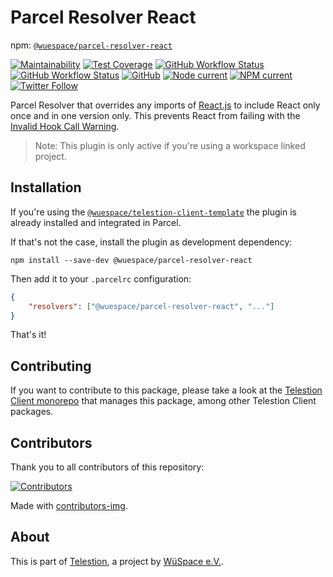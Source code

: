 # Parcel Resolver React

npm: [`@wuespace/parcel-resolver-react`](https://www.npmjs.com/package/@wuespace/parcel-resolver-react)

[![Maintainability](https://api.codeclimate.com/v1/badges/5fb6ccd02dd3152ef03f/maintainability)](https://codeclimate.com/github/wuespace/telestion-client/maintainability)
[![Test Coverage](https://api.codeclimate.com/v1/badges/5fb6ccd02dd3152ef03f/test_coverage)](https://codeclimate.com/github/wuespace/telestion-client/test_coverage)
[![GitHub Workflow Status](https://img.shields.io/github/workflow/status/wuespace/telestion-client/Test%20and%20Coverage?label=tests)](https://github.com/wuespace/telestion-client/actions?query=workflow%3A%22Test+and+Coverage%22)
[![GitHub Workflow Status](https://img.shields.io/github/workflow/status/wuespace/telestion-client/CI)](https://github.com/wuespace/telestion-client/actions?query=workflow%3ACI)
[![GitHub](https://img.shields.io/github/license/wuespace/telestion-client)](LICENSE)
[![Node current](https://img.shields.io/badge/node-%3E%3D14-brightgreen)](package.json)
[![NPM current](https://img.shields.io/badge/npm-%3E%3D7-blue)](package.json)
[![Twitter Follow](https://img.shields.io/twitter/follow/wuespace?style=social)](https://twitter.com/wuespace)

Parcel Resolver that overrides any imports of [React.js](https://reactjs.org/) to include React only once and in one
version only.
This prevents React from failing with
the [Invalid Hook Call Warning](https://reactjs.org/warnings/invalid-hook-call-warning.html#duplicate-react).

> Note: This plugin is only active if you're using a workspace linked project.

## Installation

If you're using
the [`@wuespace/telestion-client-template`](https://www.npmjs.com/package/@wuespace/telestion-client-template) the
plugin is already installed and integrated in Parcel.

If that's not the case, install the plugin as development dependency:

```shell
npm install --save-dev @wuespace/parcel-resolver-react
```

Then add it to your `.parcelrc` configuration:

```json
{
	"resolvers": ["@wuespace/parcel-resolver-react", "..."]
}
```

That's it!

## Contributing

If you want to contribute to this package, please take a look at
the [Telestion Client monorepo](https://github.com/wuespace/telestion-client/) that manages this package, among other
Telestion Client packages.

## Contributors

Thank you to all contributors of this repository:

[![Contributors](https://contrib.rocks/image?repo=wuespace/telestion-client)](https://github.com/wuespace/telestion-client/graphs/contributors)

Made with [contributors-img](https://contrib.rocks).

## About

This is part of [Telestion](https://telestion.wuespace.de/), a project by [WüSpace e.V.](https://www.wuespace.de/).
